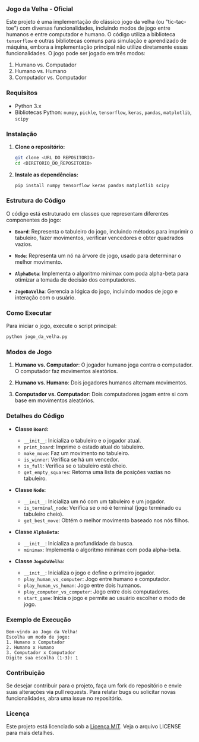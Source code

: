### Jogo da Velha - Oficial

Este projeto é uma implementação do clássico jogo da velha (ou "tic-tac-toe") com diversas funcionalidades, incluindo modos de jogo entre humanos e entre computador e humano. O código utiliza a biblioteca `tensorflow` e outras bibliotecas comuns para simulação e aprendizado de máquina, embora a implementação principal não utilize diretamente essas funcionalidades. O jogo pode ser jogado em três modos:

1. Humano vs. Computador
2. Humano vs. Humano
3. Computador vs. Computador

### Requisitos

- Python 3.x
- Bibliotecas Python: `numpy`, `pickle`, `tensorflow`, `keras`, `pandas`, `matplotlib`, `scipy`

### Instalação

1. **Clone o repositório:**
    ```bash
    git clone <URL_DO_REPOSITORIO>
    cd <DIRETORIO_DO_REPOSITORIO>
    ```

2. **Instale as dependências:**
    ```bash
    pip install numpy tensorflow keras pandas matplotlib scipy
    ```

### Estrutura do Código

O código está estruturado em classes que representam diferentes componentes do jogo:

- **`Board`**: Representa o tabuleiro do jogo, incluindo métodos para imprimir o tabuleiro, fazer movimentos, verificar vencedores e obter quadrados vazios.

- **`Node`**: Representa um nó na árvore de jogo, usado para determinar o melhor movimento.

- **`AlphaBeta`**: Implementa o algoritmo minimax com poda alpha-beta para otimizar a tomada de decisão dos computadores.

- **`JogoDaVelha`**: Gerencia a lógica do jogo, incluindo modos de jogo e interação com o usuário.

### Como Executar

Para iniciar o jogo, execute o script principal:

```bash
python jogo_da_velha.py
```

### Modos de Jogo

1. **Humano vs. Computador**: O jogador humano joga contra o computador. O computador faz movimentos aleatórios.

2. **Humano vs. Humano**: Dois jogadores humanos alternam movimentos.

3. **Computador vs. Computador**: Dois computadores jogam entre si com base em movimentos aleatórios.

### Detalhes do Código

- **Classe `Board`:**
  - `__init__`: Inicializa o tabuleiro e o jogador atual.
  - `print_board`: Imprime o estado atual do tabuleiro.
  - `make_move`: Faz um movimento no tabuleiro.
  - `is_winner`: Verifica se há um vencedor.
  - `is_full`: Verifica se o tabuleiro está cheio.
  - `get_empty_squares`: Retorna uma lista de posições vazias no tabuleiro.

- **Classe `Node`:**
  - `__init__`: Inicializa um nó com um tabuleiro e um jogador.
  - `is_terminal_node`: Verifica se o nó é terminal (jogo terminado ou tabuleiro cheio).
  - `get_best_move`: Obtém o melhor movimento baseado nos nós filhos.

- **Classe `AlphaBeta`:**
  - `__init__`: Inicializa a profundidade da busca.
  - `minimax`: Implementa o algoritmo minimax com poda alpha-beta.

- **Classe `JogoDaVelha`:**
  - `__init__`: Inicializa o jogo e define o primeiro jogador.
  - `play_human_vs_computer`: Jogo entre humano e computador.
  - `play_human_vs_human`: Jogo entre dois humanos.
  - `play_computer_vs_computer`: Jogo entre dois computadores.
  - `start_game`: Inicia o jogo e permite ao usuário escolher o modo de jogo.

### Exemplo de Execução

```plaintext
Bem-vindo ao Jogo da Velha!
Escolha um modo de jogo:
1. Humano x Computador
2. Humano x Humano
3. Computador x Computador
Digite sua escolha (1-3): 1
```

### Contribuição

Se desejar contribuir para o projeto, faça um fork do repositório e envie suas alterações via pull requests. Para relatar bugs ou solicitar novas funcionalidades, abra uma issue no repositório.

### Licença

Este projeto está licenciado sob a [Licença MIT](https://opensource.org/licenses/MIT). Veja o arquivo LICENSE para mais detalhes.
